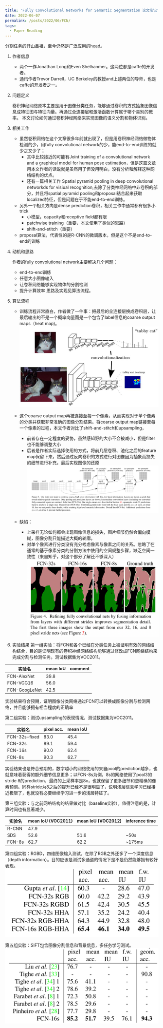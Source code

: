 ```yaml
---
title: 'Fully Convolutional Networks for Semantic Segmentation 论文笔记'
date: 2022-06-07
permalink: /posts/2022/06/FCN/
tags:
  - Paper Reading
---
```


分割任务的开山鼻祖，至今仍然是广泛应用的head。

1. 作者信息

   * 两个一作Jonathan Long和Even Shelhanmer。这两位都是caffe的开发者。
   * 通讯作者Trevor Darrell，UC Berkeley的教授and上述两位的导师，也是caffe的开发者之一。


2. 问题定义

    卷积神经网络原本主要是用于图像分类任务，能够通过卷积的方式抽象图像信息成特征图与特征向量。再通过全连接层和激活函数计算属于哪个类别的概率。
本文讨论如何通过卷积神经网络来实现图像的语义分割和物体识别。


3. 相关工作

   * 虽然卷积网络在这个文章很多年前就出现了，但是用卷积神经网络做物体检测的少，用fully convolutional network的少，能end-to-end训练的就少之又少了；
     * 其中比较接近的可能有Joint training of a convolutional network and a graphical model for human pose estimation，但是这篇文章用本文作者的话说就是虽然用了但没用明白，没有分析和解释这种网络结构的优点。
     * 还有一篇相关工作 Spatial pyramid pooling in deep convolutional networkds for visiual recognition,去除了分类神经网络中非卷积的部分，并且将spatial pyramid pooling和proposal结合起来获取localized特征，但是问题在于不能end-to-end训练。
   * 另外一个相关方向是dense prediction卷积，相关工作中通常都有很多小trick
     * 小模型，capacity和receptive field都有限
     * patchwise training（重要，本文使用了类似的思路）
     * shift-and-stitch（重要）
   * proposal算法，代表性的是R-CNN的微调版本，但是这个不是end-to-end的训练


4. 动机和思路

    作者的fully convolutional network主要解决几个问题：
   * end-to-end训练
   * 任意大小图像输入
   * 让卷积网络能够实现物体的分割检测
   * 提升计算效率
   思路及实现见算法流程。


5. 算法流程

   * 训练流程非常直白，作者做了一件事：把最后的全连接层换成卷积层，让最后输出的不是一个概率向量而是一个包含了label信息的coarse output maps（heat map)。
   ![Image](https://github.com/MRTater/MRTater.github.io/raw/master/_posts/PaperReading-Image/FCN/algo1.png)
   * 这个coarse output map再被连接至每一个像素，从而实现对于单个像素的分类并获取非常准确的图像分割结果。将coarse output map链接至每一个像素的过程，本文作者对比了shift-and-stitch和upsampling，
     * 前者存在一定程度的妥协，虽然感知野的大小不会被减小，但是filter也不能够调整大小
     * 后者是作者实际选择使用的方式，将前几层卷积、池化之后的feature map保留下来，然后通过反向卷积的方式进行对图像因为抽象而损失的细节进行补充，最后实现图像的还原
   ![Image](https://github.com/MRTater/MRTater.github.io/raw/master/_posts/PaperReading-Image/FCN/algo2.png)

   * 缺陷：
     * 上采样无论如何都会出现图像信息的损失，图片细节仍然会偏向模糊，图像分割只能描述大概的轮廓。
     * 对单个像素进行分类没有充分考虑像素与像素之间的关系。忽略了在通常的基于像素分类的分割方法中使用的空间规整步骤，缺乏空间一致性（来自知乎，对这个部分了解还不够深入）
   ![Image](https://github.com/MRTater/MRTater.github.io/raw/master/_posts/PaperReading-Image/FCN/algo3.png)

6. 实验结果
第一组实验：将FCN和各个已经在分类任务上被证明有效的网络结构结合，目的是证明现有的卷积神经网络结构能够通过修改成FCN网络结构来完成分割与检测任务。测试数据集为VOC2011。

| 实验名           | mean IoU | comment |
|---------------|----------|---------|
| FCN-AlexNet   | 	39.8    | 	       |
| FCN-VGG16     | 	56.0    | 	       |
| FCN-GoogLeNet | 	42.5    | 	       |

实验结果符合预期，证明图像分类网络通过FCN可以转换成图像分割与检测网络，并且能够拥有相当程度的正确率

第二组实验：测试upsampling的表现情况，测试数据集为VOC2011。

| 实验名           | pixel acc. | mean IoU |
|---------------|------------|----------|
| FCN-32s-fixed | 	83.0      | 	45.4    |
| FCN-32s       | 	89.1      | 	59.4    |
| FCN-16s       | 	90.0      | 	62.4    |
| FCN-8s        | 	90.3      | 	62.7    |

实验结果也是符合预期的，数字越小的网络使用的来自pool的prediction越多，也就意味着获得的额外细节信息更多；以FCN-8s为例，8s的网络使用了pool3的stride 8的prediction，最终的上采样率是8x，也就保留了更多细节和更精确的像素预测。同样stride为8之后的提升已经不是很明显了，说明浅层信息学习已经接近极限了，也就没有必要继续学习进一步的浅层特征了。

第三组实验：与之前网络结构的结果做对比（baseline实验）。值得注意的是，计算时间也有显著减少。

| 实验名     | mean IoU (VOC2011) | mean IoU (VOC2012) | inference time |
|---------|--------------------|--------------------|----------------|
| R-CNN   | 	47.9              |
| SDS	    | 52.6               | 	51.6              | 	~50s          |
| FCN-8s	 | 62.7               | 	62.2              | 	~175ms        | 

第四组实验：RGBD，四维图像输入测试，在除了RGB之外还多了一个深度信息（depth information）。目的应该是测试多通道的情况下是不是仍然能够拥有较好表现。
![image](https://github.com/MRTater/MRTater.github.io/raw/master/_posts/PaperReading-Image/FCN/exp4.png)


第五组实验：SIFT包含图像分割信息和背景信息，多任务学习测试。
![image](https://github.com/MRTater/MRTater.github.io/raw/master/_posts/PaperReading-Image/FCN/exp5.png)


